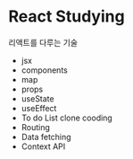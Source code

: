 # React Studying

리액트를 다루는 기술
- jsx
- components
- map
- props
- useState
- useEffect
- To do List clone cooding
- Routing
- Data fetching
- Context API
